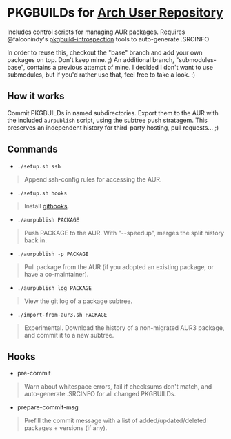 # PKGBUILDs for [Arch User Repository](https://aur.archlinux.org)
Includes control scripts for managing AUR packages.
Requires @falconindy's [pkgbuild-introspection](https://www.archlinux.org/packages/community/any/pkgbuild-introspection) tools to auto-generate .SRCINFO

In order to reuse this, checkout the "base" branch and add your own packages on top. Don't keep mine. ;)
An additional branch, "submodules-base", contains a previous attempt of mine. I decided I don't want to use submodules, but if you'd rather use that, feel free to take a look. :)

## How it works
Commit PKGBUILDs in named subdirectories. Export them to the AUR with the included `aurpublish` script, using the subtree push stratagem.
This preserves an independent history for third-party hosting, pull requests... ;)

## Commands
* `./setup.sh ssh`
> Append ssh-config rules for accessing the AUR.

* `./setup.sh hooks`
> Install [githooks](#hooks).

* `./aurpublish PACKAGE`
> Push PACKAGE to the AUR. With "--speedup", merges the split history back in.

* `./aurpublish -p PACKAGE`
> Pull package from the AUR (if you adopted an existing package, or have a co-maintainer).

* `./aurpublish log PACKAGE`
> View the git log of a package subtree.

* `./import-from-aur3.sh PACKAGE`
> Experimental. Download the history of a non-migrated AUR3 package, and commit it to a new subtree.

## Hooks
* pre-commit
> Warn about whitespace errors, fail if checksums don't match, and auto-generate .SRCINFO for all changed PKGBUILDs.

* prepare-commit-msg
> Prefill the commit message with a list of added/updated/deleted packages + versions (if any).
